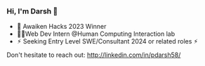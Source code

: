 ### Hi, I'm Darsh 👋
- 🎉 Awaiken Hacks 2023 Winner
- 👨‍💻Web Dev Intern @Human Computing Interaction lab
- ⚡︎ Seeking Entry Level SWE/Consultant 2024 or related roles ⚡︎

Don't hesitate to reach out: http://linkedin.com/in/pdarsh58/









